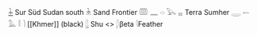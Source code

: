 [𓇓](𓇓) Sur Süd Sudan south 𓇔 Sand Frontier 𓏅 𓈖 𓏏 𓅂 𓈇   Terra Sumher 𓇾 𓍿 𓅓 𓎛 𓌙  [[Khmer]] (black)
[𓆄](𓆄) Shu <> 𓆄βeta 𓇋Feather